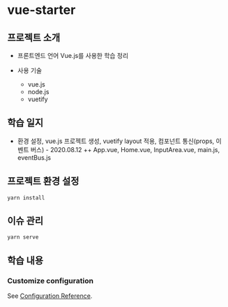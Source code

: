 # vue-starter
## 프로젝트 소개
  + 프론트엔드 언어 Vue.js를 사용한 학습 정리
  
  + 사용 기술
    + vue.js
    + node.js
    + vuetify
  
## 학습 일지
  + 환경 설정, vue.js 프로젝트 생성, vuetify layout 적용, 컴포넌트 통신(props, 이벤트 버스) - 2020.08.12
    ++ App.vue, Home.vue, InputArea.vue, main.js, eventBus.js


## 프로젝트 환경 설정
```
yarn install
```

## 이슈 관리
```
yarn serve
```

## 학습 내용 

### Customize configuration
See [Configuration Reference](https://cli.vuejs.org/config/).

